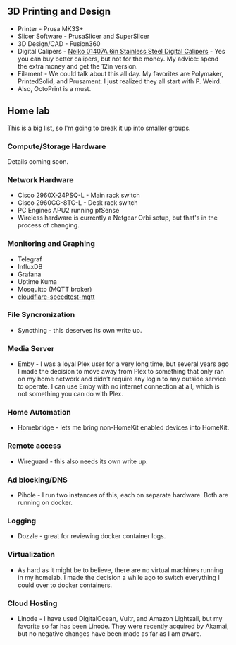 ## 3D Printing and Design
- Printer - Prusa MK3S+
- Slicer Software - PrusaSlicer and SuperSlicer
- 3D Design/CAD - Fusion360
- Digital Calipers - [Neiko 01407A 6in Stainless Steel Digital Calipers](https://www.amazon.com/Neiko-01407A-Electronic-Digital-Stainless/dp/B000GSLKIW/) - Yes you can buy better calipers, but not for the money. My advice: spend the extra money and get the 12in version. 
- Filament - We could talk about this all day. My favorites are Polymaker, PrintedSolid, and Prusament. I just realized they all start with P. Weird.
- Also, OctoPrint is a must.

## Home lab
This is a big list, so I'm going to break it up into smaller groups. 

### Compute/Storage Hardware
Details coming soon.

### Network Hardware
- Cisco 2960X-24PSQ-L - Main rack switch
- Cisco 2960CG-8TC-L - Desk rack switch
- PC Engines APU2 running pfSense
- Wireless hardware is currently a Netgear Orbi setup, but that's in the process of changing.

### Monitoring and Graphing
- Telegraf
- InfluxDB
- Grafana
- Uptime Kuma
- Mosquitto (MQTT broker)
- [cloudflare-speedtest-mqtt](https://github.com/ccmpbll/cloudflare-speedtest-mqtt)

### File Syncronization
- Syncthing - this deserves its own write up. 

### Media Server
- Emby - I was a loyal Plex user for a very long time, but several years ago I made the decision to move away from Plex to something that only ran on my home network and didn't require any login to any outside service to operate. I can use Emby with no internet connection at all, which is not something you can do with Plex. 

### Home Automation
- Homebridge - lets me bring non-HomeKit enabled devices into HomeKit. 

### Remote access
- Wireguard - this also needs its own write up. 

### Ad blocking/DNS
- Pihole - I run two instances of this, each on separate hardware. Both are running on docker.

### Logging
- Dozzle - great for reviewing docker container logs.

### Virtualization
- As hard as it might be to believe, there are no virtual machines running in my homelab. I made the decision a while ago to switch everything I could over to docker containers. 

### Cloud Hosting
- Linode - I have used DigitalOcean, Vultr, and Amazon Lightsail, but my favorite so far has been Linode. They were recently acquired by Akamai, but no negative changes have been made as far as I am aware. 
